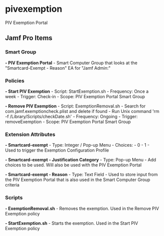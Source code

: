 # pivexemption

PIV Exemption Portal

## Jamf Pro Items
### Smart Group

**- PIV Exemption Portal**
    - Smart Computer Group that looks at the "Smartcard-Exempt - Reason" EA for "Jamf Admin:"

### Policies

**- Start PIV Exemption**
    - Script: StartExemption.sh
    - Frequency: Once a week
    - Trigger: Check-in
    - Scope: PIV Exemption Portal Smart Group

**- Remove PIV Exemption**
    - Script: ExemptionRemoval.sh
    - Search for com.jamf.exemptioncheck.plist and delete if found
    - Run Unix command 'rm -f /Library/Scripts/checkDate.sh'
    - Frequency: Ongoing
    - Trigger: removeExemption
    - Scope: PIV Exemption Portal Smart Group


### Extension Attributes
**- Smartcard-exempt**
    - Type: Integer / Pop-up Menu
    - Choices:
        - 0
        - 1
    - Used to trigger the Exemption Configuration Profile

**- Smartcard-exempt - Justification Category**
    - Type: Pop-up Menu
    - Add choices to be used. Will also be used with the PIV Exemption Portal

**- Smartcard-exempt - Reason**
    - Type: Text Field
    - Used to store input from the PIV Exemption Portal that is also used in the Smart Computer Group criteria

### Scripts

**- ExemptionRemoval.sh**
    - Removes the exemption. Used in the Remove PIV Exemption policy

**- StartExemption.sh**
    - Starts the exemption. Used in the Start PIV Exemption policy